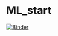 # ML_start

[![Binder](https://mybinder.org/badge_logo.svg)](https://mybinder.org/v2/gh/DianaPrs/ML_start.git/master)

